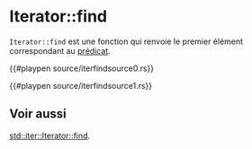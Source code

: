 # Iterator::find

`Iterator::find` est une fonction qui renvoie le premier élément correspondant au [prédicat][predicat].

{{#playpen source/iterfindsource0.rs}}

{{#playpen source/iterfindsource1.rs}}

## Voir aussi

[std::iter::Iterator::find][find].

[find]: http://doc.rust-lang.org/std/iter/trait.Iterator.html#method.find
[predicat]: https://en.wikipedia.org/wiki/Predicate_%28mathematical_logic%29
